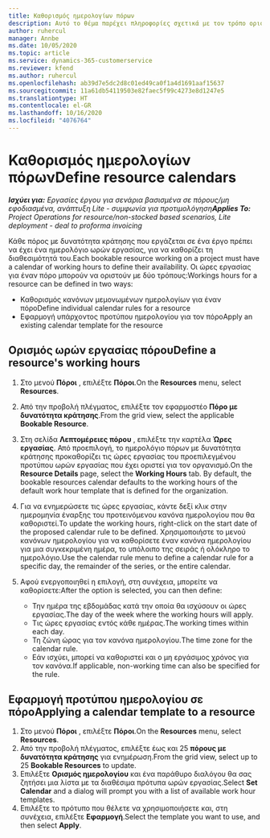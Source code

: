```yaml
---
title: Καθορισμός ημερολογίων πόρων
description: Αυτό το θέμα παρέχει πληροφορίες σχετικά με τον τρόπο ορισμού των ημερολογίων ώρας εργασίας για πόρους στο Project Operations.
author: ruhercul
manager: Annbe
ms.date: 10/05/2020
ms.topic: article
ms.service: dynamics-365-customerservice
ms.reviewer: kfend
ms.author: ruhercul
ms.openlocfilehash: ab39d7e5dc2d8c01ed49ca0f1a4d1691aaf15637
ms.sourcegitcommit: 11a61db54119503e82faec5f99c4273e8d1247e5
ms.translationtype: HT
ms.contentlocale: el-GR
ms.lasthandoff: 10/16/2020
ms.locfileid: "4076764"
---
```

# <a name="define-resource-calendars"></a><span data-ttu-id="400cf-103">Καθορισμός ημερολογίων πόρων</span><span class="sxs-lookup"><span data-stu-id="400cf-103">Define resource calendars</span></span>

<span data-ttu-id="400cf-104">_**Ισχύει για:** Εργασίες έργου για σενάρια βασισμένα σε πόρους/μη εφοδιασμένα, ανάπτυξη Lite - συμφωνία για προτιμολόγηση_</span><span class="sxs-lookup"><span data-stu-id="400cf-104">_**Applies To:** Project Operations for resource/non-stocked based scenarios, Lite deployment - deal to proforma invoicing_</span></span>

<span data-ttu-id="400cf-105">Κάθε πόρος με δυνατότητα κράτησης που εργάζεται σε ένα έργο πρέπει να έχει ένα ημερολόγιο ωρών εργασίας, για να καθορίζει τη διαθεσιμότητά του.</span><span class="sxs-lookup"><span data-stu-id="400cf-105">Each bookable resource working on a project must have a calendar of working hours to define their availability.</span></span> <span data-ttu-id="400cf-106">Οι ώρες εργασίας για έναν πόρο μπορούν να οριστούν με δύο τρόπους:</span><span class="sxs-lookup"><span data-stu-id="400cf-106">Workings hours for a resource can be defined in two ways:</span></span> 

   - <span data-ttu-id="400cf-107">Καθορισμός κανόνων μεμονωμένων ημερολογίων για έναν πόρο</span><span class="sxs-lookup"><span data-stu-id="400cf-107">Define individual calendar rules for a resource</span></span>
   - <span data-ttu-id="400cf-108">Εφαρμογή υπάρχοντος προτύπου ημερολογίου για τον πόρο</span><span class="sxs-lookup"><span data-stu-id="400cf-108">Apply an existing calendar template for the resource</span></span>

## <a name="define-a-resources-working-hours"></a><span data-ttu-id="400cf-109">Ορισμός ωρών εργασίας πόρου</span><span class="sxs-lookup"><span data-stu-id="400cf-109">Define a resource's working hours</span></span>

1. <span data-ttu-id="400cf-110">Στο μενού **Πόροι** , επιλέξτε **Πόροι**.</span><span class="sxs-lookup"><span data-stu-id="400cf-110">On the **Resources** menu, select **Resources**.</span></span>
2. <span data-ttu-id="400cf-111">Από την προβολή πλέγματος, επιλέξτε τον εφαρμοστέο **Πόρο με δυνατότητα κράτησης**.</span><span class="sxs-lookup"><span data-stu-id="400cf-111">From the grid view, select the applicable **Bookable Resource**.</span></span>
3. <span data-ttu-id="400cf-112">Στη σελίδα **Λεπτομέρειες πόρου** , επιλέξτε την καρτέλα **Ώρες εργασίας**. Από προεπιλογή, το ημερολόγιο πόρων με δυνατότητα κράτησης προκαθορίζει τις ώρες εργασίας του προεπιλεγμένου προτύπου ωρών εργασίας που έχει οριστεί για τον οργανισμό.</span><span class="sxs-lookup"><span data-stu-id="400cf-112">On the **Resource Details** page, select the **Working Hours** tab. By default, the bookable resources calendar defaults to the working hours of the default work hour template that is defined for the organization.</span></span>
4. <span data-ttu-id="400cf-113">Για να ενημερώσετε τις ώρες εργασίας, κάντε δεξί κλικ στην ημερομηνία έναρξης του προτεινόμενου κανόνα ημερολογίου που θα καθοριστεί.</span><span class="sxs-lookup"><span data-stu-id="400cf-113">To update the working hours, right-click on the start date of the proposed calendar rule to be defined.</span></span> <span data-ttu-id="400cf-114">Χρησιμοποιήστε το μενού κανόνων ημερολογίου για να καθορίσετε έναν κανόνα ημερολογίου για μια συγκεκριμένη ημέρα, το υπόλοιπο της σειράς ή ολόκληρο το ημερολόγιο.</span><span class="sxs-lookup"><span data-stu-id="400cf-114">Use the calendar rule menu to define a calendar rule for a specific day, the remainder of the series, or the entire calendar.</span></span>
5. <span data-ttu-id="400cf-115">Αφού ενεργοποιηθεί η επιλογή, στη συνέχεια, μπορείτε να καθορίσετε:</span><span class="sxs-lookup"><span data-stu-id="400cf-115">After the option is selected, you can then define:</span></span>

    - <span data-ttu-id="400cf-116">Την ημέρα της εβδομάδας κατά την οποία θα ισχύσουν οι ώρες εργασίας.</span><span class="sxs-lookup"><span data-stu-id="400cf-116">The day of the week where the working hours will apply.</span></span>
    - <span data-ttu-id="400cf-117">Τις ώρες εργασίας εντός κάθε ημέρας.</span><span class="sxs-lookup"><span data-stu-id="400cf-117">The working times within each day.</span></span>
    - <span data-ttu-id="400cf-118">Τη ζώνη ώρας για τον κανόνα ημερολογίου.</span><span class="sxs-lookup"><span data-stu-id="400cf-118">The time zone for the calendar rule.</span></span>
    - <span data-ttu-id="400cf-119">Εάν ισχύει, μπορεί να καθοριστεί και ο μη εργάσιμος χρόνος για τον κανόνα.</span><span class="sxs-lookup"><span data-stu-id="400cf-119">If applicable, non-working time can also be specified for the rule.</span></span>

## <a name="applying-a-calendar-template-to-a-resource"></a><span data-ttu-id="400cf-120">Εφαρμογή προτύπου ημερολογίου σε πόρο</span><span class="sxs-lookup"><span data-stu-id="400cf-120">Applying a calendar template to a resource</span></span>

1. <span data-ttu-id="400cf-121">Στο μενού **Πόροι** , επιλέξτε **Πόροι**.</span><span class="sxs-lookup"><span data-stu-id="400cf-121">On the **Resources** menu, select **Resources**.</span></span>
2. <span data-ttu-id="400cf-122">Από την προβολή πλέγματος, επιλέξτε έως και 25 **πόρους με δυνατότητα κράτησης** για ενημέρωση.</span><span class="sxs-lookup"><span data-stu-id="400cf-122">From the grid view, select up to 25 **Bookable Resources** to update.</span></span>
3. <span data-ttu-id="400cf-123">Επιλέξτε **Ορισμός ημερολογίου** και ένα παράθυρο διαλόγου θα σας ζητήσει μια λίστα με τα διαθέσιμα πρότυπα ωρών εργασίας.</span><span class="sxs-lookup"><span data-stu-id="400cf-123">Select **Set Calendar** and a dialog will prompt you with a list of available work hour templates.</span></span>
4. <span data-ttu-id="400cf-124">Επιλέξτε το πρότυπο που θέλετε να χρησιμοποιήσετε και, στη συνέχεια, επιλέξτε **Εφαρμογή**.</span><span class="sxs-lookup"><span data-stu-id="400cf-124">Select the template you want to use, and then select **Apply**.</span></span>
